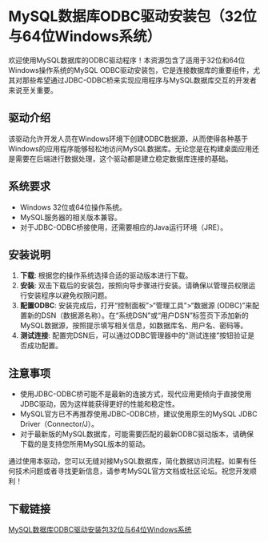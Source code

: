 # MySQL数据库ODBC驱动安装包（32位与64位Windows系统）

欢迎使用MySQL数据库的ODBC驱动程序！本资源包含了适用于32位和64位Windows操作系统的MySQL ODBC驱动安装包，它是连接数据库的重要组件，尤其对那些希望通过JDBC-ODBC桥来实现应用程序与MySQL数据库交互的开发者来说至关重要。

## 驱动介绍

该驱动允许开发人员在Windows环境下创建ODBC数据源，从而使得各种基于Windows的应用程序能够轻松地访问MySQL数据库。无论您是在构建桌面应用还是需要在后端进行数据处理，这个驱动都是建立稳定数据库连接的基础。

## 系统要求

- Windows 32位或64位操作系统。
- MySQL服务器的相关版本兼容。
- 对于JDBC-ODBC桥接使用，还需要相应的Java运行环境（JRE）。

## 安装说明

1. **下载**: 根据您的操作系统选择合适的驱动版本进行下载。
2. **安装**: 双击下载后的安装包，按照向导步骤进行安装。请确保以管理员权限运行安装程序以避免权限问题。
3. **配置ODBC**: 安装完成后，打开“控制面板”>“管理工具”>“数据源 (ODBC)”来配置新的DSN（数据源名称）。在“系统DSN”或“用户DSN”标签页下添加新的MySQL数据源，按照提示填写相关信息，如数据库名、用户名、密码等。
4. **测试连接**: 配置完DSN后，可以通过ODBC管理器中的“测试连接”按钮验证是否成功配置。

## 注意事项

- 使用JDBC-ODBC桥可能不是最新的连接方式，现代应用更倾向于直接使用JDBC驱动，因为这样能获得更好的性能和稳定性。
- MySQL官方已不再推荐使用JDBC-ODBC桥，建议使用原生的MySQL JDBC Driver（Connector/J）。
- 对于最新版的MySQL数据库，可能需要匹配的最新ODBC驱动版本，请确保下载的是支持您所用MySQL版本的驱动。

通过使用本驱动，您可以无缝对接MySQL数据库，简化数据访问流程。如果有任何技术问题或者寻找更新信息，请参考MySQL官方文档或社区论坛。祝您开发顺利！

## 下载链接

[MySQL数据库ODBC驱动安装包32位与64位Windows系统](https://pan.quark.cn/s/46a3e754853e)